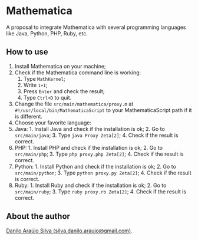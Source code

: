 # Mathematica

A proposal to integrate Mathematica with several programming languages like Java, Python, PHP, Ruby, etc.

## How to use

1. Install Mathematica on your machine;
2. Check if the Mathematica command line is working:
	1. Type `MathKernel`;
	2. Write `1+1`;
	3. Press `Enter` and check the result;
	4. Type `Ctrl+D` to quit.
3. Change the file `src/main/mathematica/proxy.m` at `#!/usr/local/bin/MathematicaScript` to your MathematicaScript path if it is different.
4. Choose your favorite language:
  1. Java:
    1. Install Java and check if the installation is ok;
    2. Go to `src/main/java`;
    3. Type `java Proxy Zeta[2]`;
    4. Check if the result is correct.
  2. PHP:
    1. Install PHP and check if the installation is ok;
    2. Go to `src/main/php`;
    3. Type `php proxy.php Zeta[2]`;
    4. Check if the result is correct.
  3. Python:
    1. Install Python and check if the installation is ok;
    2. Go to `src/main/python`;
    3. Type `python proxy.py Zeta[2]`;
    4. Check if the result is correct.
  4. Ruby:
    1. Install Ruby and check if the installation is ok;
    2. Go to `src/main/ruby`;
    3. Type `ruby proxy.rb Zeta[2]`;
    4. Check if the result is correct.

## About the author
[Danilo Araújo Silva (silva.danilo.araujo@gmail.com)](https://docs.google.com/document/d/1jcflnEmzOL6t-LWoXQrx0mbNNaSoyA8n9F30msUXMuc#).
